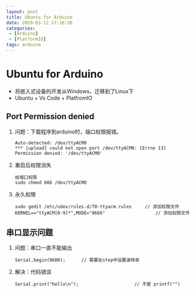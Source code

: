 ```yaml
---
layout: post
title: Ubuntu for Arduino  
date: 2019-03-12 17:16:26
categories: 
 - [Arduino]
 - [PlatformIO]
tags: arduino
---
```


# Ubuntu for Arduino  

+ 将嵌入式设备的开发从Windows，迁移到了Linux下
+ Ubuntu + Vs Code + PlatfromIO 

## Port Permission denied

1. 问题：下载程序到arduino时，端口权限报错。

   ```
   Auto-detected: /dev/ttyACM0
   *** [upload] could not open port /dev/ttyACM0: [Errno 13] Permission denied: '/dev/ttyACM0'
   ```

2. 重启后权限消失

   ```
   给端口权限
   sudo chmod 666 /dev/ttyACM0  
   ```

3. 永久权限

   ```
   sudo gedit /etc/udev/rules.d/70-ttyacm.rules		// 添加权限文件
   KERNEL=="ttyACM[0-9]*",MODE="0666" 					// 添加权限文件
   ```

## 串口显示问题

1. 问题：串口一直不能输出

   ```
   Serial.begin(9600);		// 需要在step中设置波特率
   ```

2. 解决：代码错误

   ```
   Serial.print("hello\n");						// 不是 printf("")
   ```

   